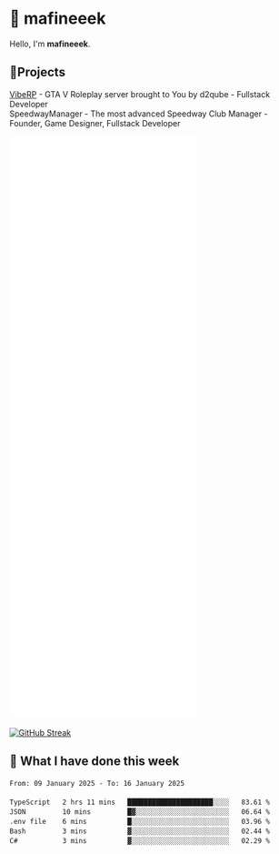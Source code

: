 # 👋 mafineeek
Hello, I'm **mafineeek**.

## 📝Projects

[VibeRP](https://v-rp.pl) - GTA V Roleplay server brought to You by d2qube - Fullstack Developer<br/>
SpeedwayManager - The most advanced Speedway Club Manager - Founder, Game Designer, Fullstack Developer


![](./github-metrics.svg)

[![GitHub Streak](https://streak-stats.demolab.com/?user=mafineeek)](https://git.io/streak-stats)

## 📰 What I have done this week
<!--START_SECTION:waka-->

```txt
From: 09 January 2025 - To: 16 January 2025

TypeScript   2 hrs 11 mins   █████████████████████░░░░   83.61 %
JSON         10 mins         █▓░░░░░░░░░░░░░░░░░░░░░░░   06.64 %
.env file    6 mins          █░░░░░░░░░░░░░░░░░░░░░░░░   03.96 %
Bash         3 mins          ▓░░░░░░░░░░░░░░░░░░░░░░░░   02.44 %
C#           3 mins          ▓░░░░░░░░░░░░░░░░░░░░░░░░   02.29 %
```

<!--END_SECTION:waka-->
